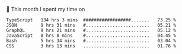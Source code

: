 📅 This month I spent my time on

<!--START_SECTION:waka-->

```text
TypeScript   134 hrs 3 mins  ##################.......   73.25 %
JSON         9 hrs 31 mins   #........................   05.21 %
GraphQL      9 hrs 21 mins   #........................   05.12 %
JavaScript   8 hrs 8 mins    #........................   04.45 %
Bash         5 hrs 34 mins   #........................   03.04 %
CSS          3 hrs 13 mins   .........................   01.76 %
```

<!--END_SECTION:waka-->
